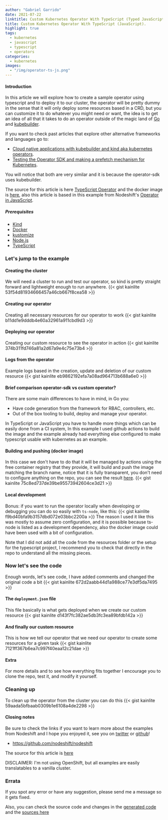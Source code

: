 ```yaml
---
author: "Gabriel Garrido"
date: 2021-07-22
linktitle: Custom Kubernetes Operator With TypeScript (Typed JavaScript).
title: Custom Kubernetes Operator With TypeScript (JavaScript).
highlight: true
tags:
  - kubernetes
  - javascript
  - typescript
  - operators
categories:
  - kubernetes
images:
  - "/img/operator-ts-js.png"
---
```


#### **Introduction**

In this article we will explore how to create a sample operator using typescript and to deploy it to our cluster, the operator will be pretty dummy in the sense that it will only deploy some resources based in a CRD, but you can customize it to do whatever you might need or want, the idea is to get an idea of all that it takes to do an operator outside of the magic land of [Go](https://golang.org/) and [kubebuilder](https://github.com/kubernetes-sigs/kubebuilder).

If you want to check past articles that explore other alternative frameworks and languages go to:

- [Cloud native applications with kubebuilder and kind aka kubernetes operators](/blog/cloud_native_applications_with_kubebuilder_and_kind_aka_kubernetes_operators/).
- [Testing the Operator SDK and making a prefetch mechanism for Kubernetes](/blog/testing_the_operator_sdk_and_making_a_prefetch_mechanism_for_kubernetes/).

You will notice that both are very similar and it is because the operator-sdk uses kubebuilder.

The source for this article is here [TypeScript Operator](https://github.com/kainlite/ts-operator/) and the docker image is [here](https://github.com/kainlite/ts-operator/pkgs/container/ts-operator), also this article is based in this example from Nodeshift's [Operator in JavaScript](https://github.com/nodeshift-blog-examples/operator-in-JavaScript).

##### **Prerequisites**

- [Kind](https://github.com/kubernetes-sigs/kind)
- [Docker](https://hub.docker.com/?overlay=onboarding)
- [kustomize](https://github.com/kubernetes-sigs/kustomize)
- [Node.js](https://nodejs.org/)
- [TypeScript](https://www.typescriptlang.org/)

### Let's jump to the example

#### Creating the cluster

We will need a cluster to run and test our operator, so kind is pretty straight forward and lightweight enough to run anywhere.
{{< gist kainlite 53f54d81934666457a46cb667f8cea58 >}}

#### Creating our operator

Creating all necessary resources for our operator to work
{{< gist kainlite b11dd1e9dddb4e60a32961a911cbd9d3 >}}

#### Deploying our operator

Creating our custom resource to see the operator in action
{{< gist kainlite 374b311fd746a81a2d67a9e4c75e73b4 >}}

#### Logs from the operator

Example logs based in the creation, update and deletion of our custom resource
{{< gist kainlite eb9862192efa7a08ad964713b688a6e0 >}}

#### Brief comparison operator-sdk vs custom operator?

There are some main differences to have in mind, in Go you:

- Have code generation from the framework for RBAC, controllers, etc.
- Out of the box tooling to build, deploy and manage your operator.

In TypeScript or JavaScript you have to handle more things which can be easily done from a CI system, In this example I used github actions to build the image and the example already had everything else configured to make typescript usable with kubernetes as an example.

#### Building and pushing (docker image)

In this case we don't have to do that it will be managed by actions using the free container registry that they provide, it will build and push the image matching the branch name, notice that it is fully transparent, you don't need to configure anything on the repo, you can see the result [here](https://github.com/kainlite/ts-operator/pkgs/container/ts-operator).
{{< gist kainlite 75c8ed737de39be95573942604ce3d21 >}}

#### Local development

Bonus: if you want to run the operator locally when developing or debugging you can do so easily with `ts-node`, like this:
{{< gist kainlite f9bd40bfa9b3157dbd072e03bbc2200a >}}
The reason I used it like this was mostly to assume zero configuration, and it is possible because ts-node is listed as a development dependency, also the docker image could have been used with a bit of configuration.

Note that I did not add all the code from the resources folder or the setup for the typescript project, I recommend you to check that directly in the repo to understand all the missing pieces.

### Now let's see the code

Enough words, let's see code, I have added comments and changed the original code a bit
{{< gist kainlite 672d2aabb44d1a988ce77e3df5da7495 >}}

#### The `deployment.json` file

This file basically is what gets deployed when we create our custom resource
{{< gist kainlite d143f7fc382ae5db3fc3ea89bfdb142a >}}

#### And finally our custom resource

This is how we tell our operator that we need our operator to create some resources for a given task
{{< gist kainlite 7121ff367b6ea7c997f40eaa12c21dae >}}

#### Extra

For more details and to see how everything fits together I encourage you to clone the repo, test it, and modify it yourself.

### Cleaning up

To clean up the operator from the cluster you can do this
{{< gist kainlite 59aada5bfbaab0309b1e6108a4de2298 >}}

#### **Closing notes**

Be sure to check the links if you want to learn more about the examples from Nodeshift and I hope you enjoyed it, see you on [twitter](https://twitter.com/kainlite) or [github](https://github.com/kainlite)!

- https://github.com/nodeshift/nodeshift

The source for this article is [here](https://github.com/kainlite/ts-operator/)

DISCLAIMER: I'm not using OpenShift, but all examples are easily translatables to a vanilla cluster.

### Errata

If you spot any error or have any suggestion, please send me a message so it gets fixed.

Also, you can check the source code and changes in the [generated code](https://github.com/kainlite/kainlite.github.io) and the [sources here](https://github.com/kainlite/blog)
